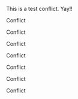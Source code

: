 This is a test conflict.  Yay!!




Conflict



Conflict
















Conflict


Conflict









Conflict







Conflict

Conflict
